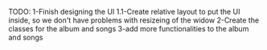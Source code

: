 TODO:
  1-Finish designing the UI
    1.1-Create relative layout to put the UI inside, so we don't have problems with resizeing of the widow
  2-Create the classes for the album and songs
  3-add more functionalities to the album and songs

